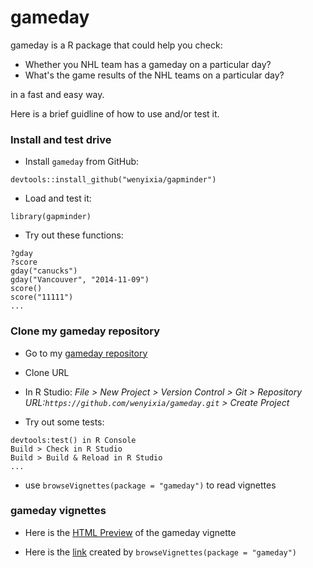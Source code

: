 gameday
=======================

gameday is a R package that could help you check:
* Whether you NHL team has a gameday on a particular day?
* What's the game results of the NHL teams on a particular day?

in a fast and easy way.

Here is a brief guidline of how to use and/or test it.

### Install and test drive

* Install `gameday` from GitHub:
```
devtools::install_github("wenyixia/gapminder")
```

* Load and test it:

```
library(gapminder)
```
 
* Try out these functions:
```
?gday
?score
gday("canucks")
gday("Vancouver", "2014-11-09")
score()
score("11111")
...
```


### Clone my gameday repository

* Go to my [gameday repository](https://github.com/wenyixia/gameday)

* Clone URL

* In R Studio: 
    *File > New Project > Version Control > Git > Repository URL:`https://github.com/wenyixia/gameday.git` > Create Project*

* Try out some tests:

```
devtools:test() in R Console
Build > Check in R Studio
Build > Build & Reload in R Studio
...
```
* use `browseVignettes(package = "gameday")` to read vignettes

### gameday vignettes

* Here is the [HTML Preview](http://htmlpreview.github.io/?https://raw.githubusercontent.com/wenyixia/gameday/master/overview.html) of the gameday vignette

* Here is the [link](http://127.0.0.1:21408/session/Rvig.2a446b5327fb.html) created by `browseVignettes(package = "gameday")` 
